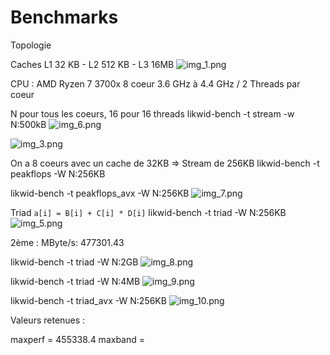 # Benchmarks

Topologie 

Caches
L1 32 KB  - L2 512 KB - L3 16MB
![img_1.png](img_1.png)

CPU : AMD Ryzen 7 3700x 8 coeur 3.6 GHz à 4.4 GHz / 2 Threads par coeur 

N pour tous les coeurs, 16 pour 16 threads
likwid-bench  -t stream -w N:500kB
![img_6.png](img_6.png)


![img_3.png](img_3.png)

On a 8 coeurs avec un cache de 32KB => Stream de 256KB
likwid-bench -t peakflops -W N:256KB

likwid-bench -t peakflops_avx -W N:256KB
![img_7.png](img_7.png)

Triad `a[i] = B[i] + C[i] * D[i]`
likwid-bench -t triad -W N:256KB
![img_5.png](img_5.png)

2ème :
MByte/s:                477301.43
 
  

likwid-bench -t triad -W N:2GB
![img_8.png](img_8.png)


likwid-bench -t triad -W N:4MB
![img_9.png](img_9.png)

likwid-bench -t triad_avx -W N:256KB
![img_10.png](img_10.png)

 

 Valeurs retenues : 
 
 maxperf = 455338.4
 maxband = 